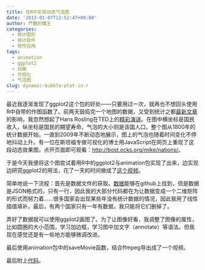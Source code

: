 ```yaml
---
title: 在R中实现动态气泡图
date: '2013-01-07T12:52:47+00:00'
author: 严酷的魔王
categories:
  - 统计图形
  - 统计软件
  - 软件应用
tags:
  - animation
  - ggplot2
  - 动画
  - 可视化
  - 气泡图
slug: dynamic-bubble-plot-in-r
---
```


最近我逐渐发现了ggplot2这个包的好处——只要用过一次，就再也不想回头使用R中自带的作图函数了。前两天鼓捣完一个地图的数据，又受到统计之都[最新文章](/2013/01/cos.name/2012/12/time-series-and-spatial-distribution-with-r-dynamically/)的影响，我忽然想起了Hans Rosling在TED上的[精彩演讲](http://www.ted.com/talks/hans_rosling_shows_the_best_stats_you_ve_ever_seen.html)。在图中横坐标是国民收入，纵坐标是国民的期望寿命，气泡的大小则是该国人口。整个图从1800年的统计数据开始，一直到2009年不断动态地展示，图上的气泡也随着时间变化不停地抖动上升。有一位在斯坦福专做可视化的博士用JavaScript在网页上重现了这段动态效果图，点开页面即可观看：<http://bost.ocks.org/mike/nations/>。

于是今天我便将这个图尝试着用R中的ggplot2与animation包实现了出来，边实现边研究ggplot2的用法，花了一天的时间做成了[这个视频](http://v.youku.com/v_show/id_XNDk4MjYyMTUy.html)。

简单地说一下流程：首先是数据文件的获取。[数据](https://bost.ocks.org/mike/nations/nations.json)能够在github上找到，但是数据是JSON格式的，只有一行，因此我的大部分代码都在为让数据变成一个二维矩阵的形式而努力着……很多国家会出现某些年没有统计数据的情况，因此我用了线性插值填补。最后，有两个国家只有一年有数据，我只能将它们删掉了。

弄好了数据就可以使用ggplot2画图了。为了让图像好看，我调整了图像的属性，比如圆圈的大小范围，学习加边框，学习图中加文字（annotate）等语法。但我现在感觉还是有一些地方能够微调改进。

最后使用animation包中的saveMovie函数，结合ffmpeg导出成了一个视频。

最后附上[代码](https://github.com/hetong007/code4cos/tree/master/Animated%20Bubble%20Plot%20in%20R)。
